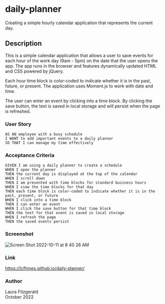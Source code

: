# daily-planner
Creating a simple hourly calendar application that represents the current day.

## Description
This is a simple calendar application that allows a user to save events for each hour of the work day (9am - 5pm) on the date that the user opens the app. The app runs in the browser and features dynamically updated HTML and CSS powered by jQuery. 

Each hour time block is color-coded to indicate whether it is in the past, future, or present. The application uses Moment.js to work with date and time.

The user can enter an event by clicking into a time block. By clicking the save button, the text is saved in local storage and will persist when the page is refreshed.

### User Story
```
AS AN employee with a busy schedule
I WANT to add important events to a daily planner
SO THAT I can manage my time effectively
```

### Acceptance Criteria
```
GIVEN I am using a daily planner to create a schedule
WHEN I open the planner
THEN the current day is displayed at the top of the calendar
WHEN I scroll down
THEN I am presented with time blocks for standard business hours
WHEN I view the time blocks for that day
THEN each time block is color-coded to indicate whether it is in the past, present, or future
WHEN I click into a time block
THEN I can enter an event
WHEN I click the save button for that time block
THEN the text for that event is saved in local storage
WHEN I refresh the page
THEN the saved events persist
```

### Screenshot
![Screen Shot 2022-10-11 at 8 40 26 AM](https://user-images.githubusercontent.com/113798073/195093165-88f188f8-f600-421e-a89c-4f499bdab55a.png)


### Link
https://lcfhines.github.io/daily-planner/

### Author
Laura Fitzgerald  
October 2022
